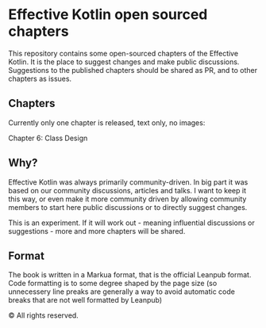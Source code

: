# Effective Kotlin open sourced chapters

This repository contains some open-sourced chapters of the Effective Kotlin. It is the place to suggest changes and make public discussions. Suggestions to the published chapters should be shared as PR, and to other chapters as issues.

## Chapters

Currently only one chapter is released, text only, no images: 

Chapter 6: Class Design

## Why?

Effective Kotlin was always primarily community-driven. In big part it was based on our community discussions, articles and talks. I want to keep it this way, or even make it more community driven by allowing community members to start here public discussions  or to directly suggest changes. 

This is an experiment. If it will work out - meaning influential discussions or suggestions - more and more chapters will be shared.

## Format

The book is written in a Markua format, that is the official Leanpub format. Code formatting is to some degree shaped by the page size (so unnecessery line preaks are generally a way to avoid automatic code breaks that are not well formatted by Leanpub)

© All rights reserved.

